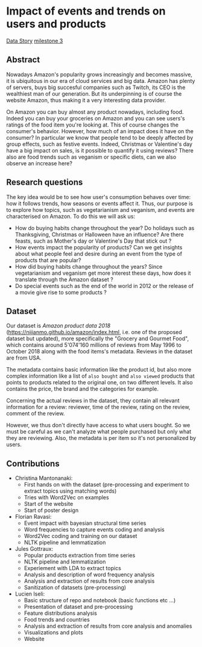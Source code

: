 # Impact of events and trends on users and products

[Data Story](https://gorzen.github.io/Los-Moussaka-Data-Story/)
[milestone 3](https://github.com/Gorzen/Los-Moussaka-ADA/blob/master/milestone_3.ipynb)

## Abstract
Nowadays Amazon's popularity grows increasingly and becomes massive, it is ubiquitous in our era of cloud services and big data. Amazon has plenty of servers, buys big succesful companies such as Twitch, its CEO is the wealthiest man of our generation. But its underpinning is of course the website Amazon, thus making it a very interesting data provider.

On Amazon you can buy almost any product nowadays, including food. Indeed you can buy your groceries on Amazon and you can see users's ratings of the food item you're looking at. This of course changes the consumer's behavior. However, how much of an impact does it have on the consumer? In particular we know that people tend to be deeply affected by group effects, such as festive events. Indeed, Christmas or Valentine's day have a big impact on sales, is it possible to quantify it using reviews? There also are food trends such as veganism or specific diets, can we also observe an increase here?

## Research questions
The key idea would be to see how user's consumption behaves over time: how it follows trends, how seasons or events affect it. Thus, our purpose is to explore how topics, such as vegetarianism and veganism, and events are characterised on Amazon. To do this we will ask us: 
- How do buying habits change throughout the year? Do holidays such as Thanksgiving, Christmas or Halloween have an influence? Are there feasts, such as Mother's day or Valentine's Day that stick out ?
- How events impact the popularity of products? Can we get insights about what people feel and desire during an event from the type of products that are popular?
- How did buying habits change throughout the years? Since vegetarianism and veganism get more interest these days, how does it translate through the Amazon dataset ?
- Do special events such as the end of the world in 2012 or the release of a movie give rise to some products ?

## Dataset
Our dataset is _Amazon product data 2018_ (https://nijianmo.github.io/amazon/index.html, i.e. one of the proposed dataset but updated), more specifically the "Grocery and Gourmet Food", which contains around 5'074'160 millions of reviews from May 1996 to October 2018 along with the food items's metadata. Reviews in the dataset are from USA.

The metadata contains basic information like the product id, but also more complex information like a list of `also bought` and `also viewed` products that points to products related to the original one, on two different levels. It also contains the price, the brand and the categories for example.

Concerning the actual reviews in the dataset, they contain all relevant information for a review: reviewer, time of the review, rating on the review, comment of the review.

However, we thus don't directly have access to what users bought. So we must be careful as we can't analyze what people purchased but only what they are reviewing. Also, the metadata is per item so it's not personalized by users.

## Contributions
- Christina Mantonanaki:
  - First hands on with the dataset (pre-processing and experiment to extract topics using matching words)
  - Tries with Word2Vec on examples
  - Start of the website
  - Start of poster design
- Florian Ravasi: 
  - Event impact with bayesian structural time series
  - Word frequencies to capture events coding and analysis
  - Word2Vec coding and training on our dataset
  - NLTK pipeline and lemmatization
- Jules Gottraux:
  - Popular products extraction from time series
  - NLTK pipeline and lemmatization
  - Experiement with LDA to extract topics
  - Analysis and description of word frequency analysis
  - Analysis and extraction of results from core analysis
  - Sanitization of datasets (pre-processing)
- Lucien Iseli:
  - Basic structure of repo and notebook (basic functions etc ...)
  - Presentation of dataset and pre-processing
  - Feature distributions analysis
  - Food trends and countries
  - Analysis and extraction of results from core analysis and anomalies
  - Visualizations and plots
  - Website
